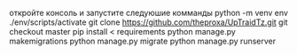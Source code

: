 откройте консоль и запустите следуюшие комманды
python -m venv env
./env/scripts/activate
git clone https://github.com/theproxa/UpTraidTz.git
git checkout master
pip install < requirements
python manage.py makemigrations
python manage.py migrate 
python manage.py runserver
